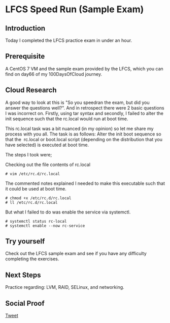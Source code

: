 
# LFCS Speed Run (Sample Exam)

## Introduction

Today I completed the LFCS practice exam in under an hour.

## Prerequisite

A CentOS 7 VM and the sample exam provided by the LFCS, which you can find on day66 of my 100DaysOfCloud journey.

## Cloud Research

A good way to look at this is "So you speedran the exam, but did you answer the questions well?". And in retrospect there were 2 basic questions I was incorrect on. Firstly, using tar syntax and secondly, I failed to alter the init sequence such that the rc.local would run at boot time. 

This rc.local task was a bit nuanced (in my opinion) so let me share my process with you all. The task is as follows: Alter the init boot sequence so that the ​ rc.local​ or boot.local​ script (depending on the distribution that you have selected) is executed at boot time.

The steps I took were;

Checking out the file contents of rc.local

```
# vim /etc/rc.d/rc.local
```

The commented notes explained I needed to make this executable such that it could be used at boot time.

```
# chmod +x /etc/rc.d/rc.local
# ll /etc/rc.d/rc.local
```
But what I failed to do was enable the service via systemctl.

```
# systemctl status rc-local
# systemctl enable --now rc-service
```

## Try yourself

Check out the LFCS sample exam and see if you have any difficulty completing the exercises.

## Next Steps

Practice regarding: LVM, RAID, SELinux, and networking.

## Social Proof

[Tweet]()
